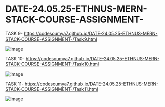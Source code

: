 # DATE-24.05.25-ETHNUS-MERN-STACK-COURSE-ASSIGNMENT-

TASK 9- https://codesoumya7.github.io/DATE-24.05.25-ETHNUS-MERN-STACK-COURSE-ASSIGNMENT-/Task9.html 

![image](https://github.com/user-attachments/assets/50144c8f-7cec-4e22-b00c-95a6a06c0686)

TASK 10- https://codesoumya7.github.io/DATE-24.05.25-ETHNUS-MERN-STACK-COURSE-ASSIGNMENT-/Task10.html 

![image](https://github.com/user-attachments/assets/c04610f2-839b-4bb9-9d99-782a8b5da096)

TASK 11- https://codesoumya7.github.io/DATE-24.05.25-ETHNUS-MERN-STACK-COURSE-ASSIGNMENT-/Task11.html 

![image](https://github.com/user-attachments/assets/70ee5f31-3e3f-481d-b309-06f8829d98dd)
